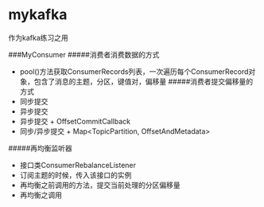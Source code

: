 # mykafka
作为kafka练习之用

###MyConsumer
#####消费者消费数据的方式
*  pool()方法获取ConsumerRecords列表，一次遍历每个ConsumerRecord对象，包含了消息的主题，分区，键值对，偏移量
#####消费者提交偏移量的方式
* 同步提交
* 异步提交
* 异步提交 + OffsetCommitCallback
* 同步/异步提交 + Map<TopicPartition, OffsetAndMetadata>

#####再均衡监听器
* 接口类ConsumerRebalanceListener
* 订阅主题的时候，传入该接口的实例
* 再均衡之前调用的方法，提交当前处理的分区偏移量
* 再均衡之调用
